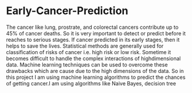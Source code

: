 # Early-Cancer-Prediction

The cancer like lung, prostrate, and colorectal cancers contribute up to 45% of cancer deaths. So it is very important to detect or predict before it reaches to serious stages. If cancer predicted in its early stages, then it helps to save the lives. Statistical methods are generally used for classification of risks of cancer i.e. high risk or low risk. Sometime it becomes difficult to handle the complex interactions of highdimensional data. Machine learning techniques can be used to overcome these drawbacks which are cause due to the high dimensions of the data. So in this project I am using machine learning algorithms to predict the chances of getting cancer.I am using algorithms like Naive Bayes, decision tree 
